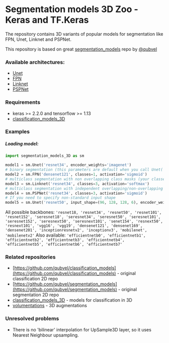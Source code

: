 # Segmentation models 3D Zoo - Keras and TF.Keras

The repository contains 3D variants of popular models for segmentation like FPN, Unet, Linknet and PSPNet. 

This repository is based on great [segmentation_models](https://github.com/qubvel/segmentation_models) repo by [@qubvel](https://github.com/qubvel/)

### Available architectures: 
-  [Unet](https://arxiv.org/abs/1505.04597>)
-  [FPN](http://presentations.cocodataset.org/COCO17-Stuff-FAIR.pdf)
-  [Linknet](https://arxiv.org/abs/1707.03718)
-  [PSPNet](https://arxiv.org/abs/1612.01105)

### Requirements

* keras >= 2.2.0 and tensorflow >= 1.13
* [classification_models_3D](https://github.com/ZFTurbo/classification_models_3D)

### Examples 

##### Loading model:

```python
import segmentation_models_3D as sm

model1 = sm.Unet('resnet34', encoder_weights='imagenet')
# binary segmentation (this parameters are default when you call Unet('resnet34')
model2 = sm.FPN('densenet121', classes=1, activation='sigmoid')
# multiclass segmentation with non overlapping class masks (your classes + background)
model3 = sm.Linknet('resnet34', classes=3, activation='softmax')
# multiclass segmentation with independent overlapping/non-overlapping class masks
model4 = sm.PSPNet('resnet34', classes=3, activation='sigmoid')
# If you need to specify non-standard input shape
model5 = sm.Unet('resnet50', input_shape=(96, 128, 128, 6), encoder_weights=None)
```

All possible backbones: `'resnet18, 'resnet34', 'resnet50', 'resnet101', 'resnet152', 'seresnet18', 'seresnet34', 'seresnet50', 'seresnet101', 'seresnet152', 'seresnext50', 'seresnext101', 'senet154', 'resnext50', 'resnext101', 'vgg16', 'vgg19', 'densenet121', 'densenet169', 'densenet201', 'inceptionresnetv2', 'inceptionv3', 'mobilenet', 'mobilenetv2'`
Also available: `'efficientnetb0', 'efficientnetb1', 'efficientnetb2', 'efficientnetb3', 'efficientnetb4', 'efficientnetb5', 'efficientnetb6', 'efficientnetb7'`

### Related repositories

 * [https://github.com/qubvel/classification_models](https://github.com/qubvel/classification_models) - original classification 2D repo
 * [https://github.com/qubvel/segmentation_models](https://github.com/qubvel/segmentation_models) - original segmentation 2D repo
 * [classification_models_3D](https://github.com/ZFTurbo/classification_models_3D) - models for classification in 3D
 * [volumentations](https://github.com/ZFTurbo/volumentations) - 3D augmentations
 
### Unresolved problems

* There is no 'bilinear' interpolation for UpSample3D layer, so it uses Nearest Neighbour upsampling.
 
